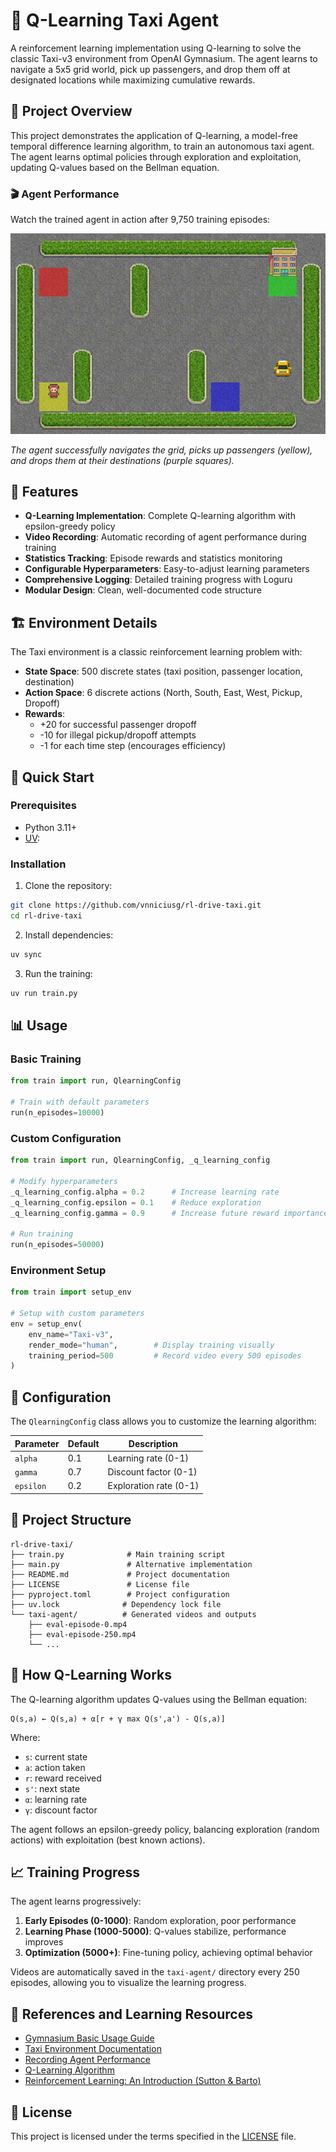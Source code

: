 # 🚖 Q-Learning Taxi Agent

A reinforcement learning implementation using Q-learning to solve the classic Taxi-v3 environment from OpenAI Gymnasium. The agent learns to navigate a 5x5 grid world, pick up passengers, and drop them off at designated locations while maximizing cumulative rewards.

## 🎯 Project Overview

This project demonstrates the application of Q-learning, a model-free temporal difference learning algorithm, to train an autonomous taxi agent. The agent learns optimal policies through exploration and exploitation, updating Q-values based on the Bellman equation.

### 🎬 Agent Performance

Watch the trained agent in action after 9,750 training episodes:

![Taxi Agent Demo](assets/demo.gif)

_The agent successfully navigates the grid, picks up passengers (yellow), and drops them at their destinations (purple squares)._

## 🌟 Features

- **Q-Learning Implementation**: Complete Q-learning algorithm with epsilon-greedy policy
- **Video Recording**: Automatic recording of agent performance during training
- **Statistics Tracking**: Episode rewards and statistics monitoring
- **Configurable Hyperparameters**: Easy-to-adjust learning parameters
- **Comprehensive Logging**: Detailed training progress with Loguru
- **Modular Design**: Clean, well-documented code structure

## 🏗️ Environment Details

The Taxi environment is a classic reinforcement learning problem with:

- **State Space**: 500 discrete states (taxi position, passenger location, destination)
- **Action Space**: 6 discrete actions (North, South, East, West, Pickup, Dropoff)
- **Rewards**:
  - +20 for successful passenger dropoff
  - -10 for illegal pickup/dropoff attempts
  - -1 for each time step (encourages efficiency)

## 🚀 Quick Start

### Prerequisites

- Python 3.11+
- [UV](https://docs.astral.sh/uv/getting-started/installation/):

### Installation

1. Clone the repository:

```bash
git clone https://github.com/vnniciusg/rl-drive-taxi.git
cd rl-drive-taxi
```

2. Install dependencies:

```bash
uv sync
```

3. Run the training:

```bash
uv run train.py
```

## 📊 Usage

### Basic Training

```python
from train import run, QlearningConfig

# Train with default parameters
run(n_episodes=10000)
```

### Custom Configuration

```python
from train import run, QlearningConfig, _q_learning_config

# Modify hyperparameters
_q_learning_config.alpha = 0.2      # Increase learning rate
_q_learning_config.epsilon = 0.1    # Reduce exploration
_q_learning_config.gamma = 0.9      # Increase future reward importance

# Run training
run(n_episodes=50000)
```

### Environment Setup

```python
from train import setup_env

# Setup with custom parameters
env = setup_env(
    env_name="Taxi-v3",
    render_mode="human",        # Display training visually
    training_period=500         # Record video every 500 episodes
)
```

## 🔧 Configuration

The `QlearningConfig` class allows you to customize the learning algorithm:

| Parameter | Default | Description            |
| --------- | ------- | ---------------------- |
| `alpha`   | 0.1     | Learning rate (0-1)    |
| `gamma`   | 0.7     | Discount factor (0-1)  |
| `epsilon` | 0.2     | Exploration rate (0-1) |

## 📁 Project Structure

```
rl-drive-taxi/
├── train.py              # Main training script
├── main.py               # Alternative implementation
├── README.md             # Project documentation
├── LICENSE               # License file
├── pyproject.toml        # Project configuration
├── uv.lock              # Dependency lock file
└── taxi-agent/          # Generated videos and outputs
    ├── eval-episode-0.mp4
    ├── eval-episode-250.mp4
    └── ...
```

## 🎯 How Q-Learning Works

The Q-learning algorithm updates Q-values using the Bellman equation:

```
Q(s,a) ← Q(s,a) + α[r + γ max Q(s',a') - Q(s,a)]
```

Where:

- `s`: current state
- `a`: action taken
- `r`: reward received
- `s'`: next state
- `α`: learning rate
- `γ`: discount factor

The agent follows an epsilon-greedy policy, balancing exploration (random actions) with exploitation (best known actions).

## 📈 Training Progress

The agent learns progressively:

1. **Early Episodes (0-1000)**: Random exploration, poor performance
2. **Learning Phase (1000-5000)**: Q-values stabilize, performance improves
3. **Optimization (5000+)**: Fine-tuning policy, achieving optimal behavior

Videos are automatically saved in the `taxi-agent/` directory every 250 episodes, allowing you to visualize the learning progress.

## 🔗 References and Learning Resources

- [Gymnasium Basic Usage Guide](https://gymnasium.farama.org/introduction/basic_usage/)
- [Taxi Environment Documentation](https://gymnasium.farama.org/environments/toy_text/taxi/)
- [Recording Agent Performance](https://gymnasium.farama.org/introduction/record_agent/)
- [Q-Learning Algorithm](https://en.wikipedia.org/wiki/Q-learning)
- [Reinforcement Learning: An Introduction (Sutton & Barto)](http://incompleteideas.net/book/the-book-2nd.html)

## 📝 License

This project is licensed under the terms specified in the [LICENSE](LICENSE) file.
